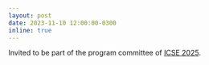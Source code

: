 ```yaml
---
layout: post
date: 2023-11-10 12:00:00-0300
inline: true
---
```


Invited to be part of the program committee of [ICSE 2025](https://conf.researchr.org/home/icse-2025).
